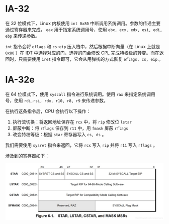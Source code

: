# IA-32

在 32 位模式下，Linux 内核使用 `int 0x80` 中断调用系统调用。参数的传递主要通过寄存器来完成， `eax` 用于指定系统调用号，使用 `ebx, ecx, edx, esi, edi, ebp` 来传递参数。

`int` 指令会将 `eflags` 和 `cs:eip` 压入栈中，然后根据中断向量（在 Linux 上就是 `0x80` ）在 IDT 中选择对应的门，选择的门会修改 CPL 完成特权级的转变。而在返回时，只需要使用 `iret` 指令即可，它会从用弹栈的方式恢复 `eflags, cs, eip` 。

# IA-32e

在 64 位模式下，使用 `syscall` 指令进行系统调用。使用 `rax` 来指定系统调用号，使用 `rdi,rsi, rdx, r10, r8, r9` 来传递参数。

在执行这条指令后，CPU 会执行以下操作：

1.  执行流切换：将返回地址保存在 `rcx` 中，将 `rip` 修改位 `lstar`
2.  屏蔽中断：将 `rflags` 保存到 `r11` 中，用 `fmask` 屏蔽 `rflags`
3.  改变特权等级：根据 `star` 寄存器写入 `cs, ds` 。

我们需要使用 `sysret` 指令来返回，它将 `rcx` 写入 `rip` 并将 `r11` 写入 `rflags` 。

涉及到的寄存器如下：

![](img/clipboard-20240727T200518.png)
